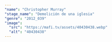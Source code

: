 ```yaml
---
"name": "Christopher Murray"
"stage_name": "Demolición de una iglesia"
"genre": "2012_039"
"image":
  "src": "https://mafi.tv/assets/40430438.webp"
  "alt": "40430438"
---
```

